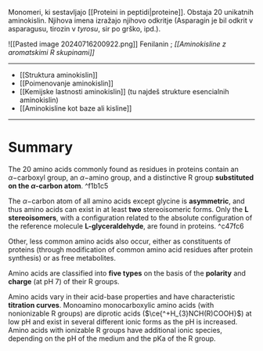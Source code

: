 Monomeri, ki sestavljajo [[Proteini in peptidi|proteine]]. Obstaja 20 unikatnih aminokislin. Njihova imena izražajo njihovo odkritje (Asparagin je bil odkrit v asparagusu, tirozin v *tyrosu*, sir po grško, ipd.).

![[Pasted image 20240716200922.png]]
Fenilanin ;
*[[Aminokisline z aromatskimi R skupinami]]*

---

- [[Struktura aminokislin]]
- [[Poimenovanje aminokislin]]
- [[Kemijske lastnosti aminokislin]] (tu najdeš strukture esencialnih aminokislin)
- [[Aminokisline kot baze ali kisline]]

---

# Summary

The 20 amino acids commonly found as residues in proteins contain an $\alpha-$carboxyl group, an $\alpha-$amino group, and a distinctive R group **substituted on the $\alpha$-carbon atom**.  ^f1b1c5

The $\alpha-$carbon atom of all amino acids except glycine is **asymmetric**, and thus amino acids can exist in at least **two** stereoisomeric forms. Only the **L stereoisomers**, with a configuration related to the absolute configuration of the reference molecule **L-glyceraldehyde**, are found in proteins. ^c47fc6

Other, less common amino acids also occur, either as constituents of proteins (through modification of common amino acid residues after protein synthesis) or as free metabolites.

Amino acids are classified into **five types** on the basis of the **polarity** and **charge** (at pH 7) of their R groups.

Amino acids vary in their acid-base properties and have characteristic **titration curves**. Monoamino monocarboxylic amino acids (with nonionizable R groups) are diprotic acids ($\ce{^+H_{3}NCH(R)COOH}$) at low pH and exist in several different ionic forms as the pH is increased. Amino acids with ionizable R groups have additional ionic species, depending on the pH of the medium and the pKa of the R group.